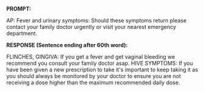 **PROMPT:**

AP:  Fever and urinary symptoms: Should these symptoms return please contact your family doctor urgently or visit your nearest emergency department.

**RESPONSE (Sentence ending after 60th word):**

FLINCHES, GINGIVA: If you get a fever and get vaginal bleeding we recommend you consult your family doctor asap. HIVE SYMPTOMS: If you have been given a new prescription to take it's important to keep taking it as you should always be monitored by your doctor to ensure you are not receiving a dose higher than the maximum recommended daily dose. 